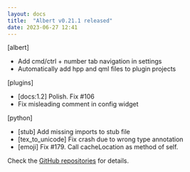 ```yaml
---
layout: docs
title:  "Albert v0.21.1 released"
date: 2023-06-27 12:41
---
```


[albert]
* Add cmd/ctrl + number tab navigation in settings
* Automatically add hpp and qml files to plugin projects

[plugins]
* [docs:1.2] Polish. Fix #106
* Fix misleading comment in config widget

[python]
* [stub] Add missing imports to stub file
* [tex_to_unicode] Fix crash due to wrong type annotation
* [emoji] Fix #179. Call cacheLocation as method of self.

Check the [GitHub repositories](https://github.com/albertlauncher/albert/commits/v0.21.1) for details.
